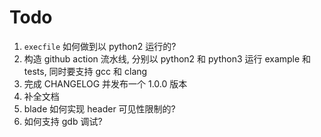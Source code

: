 # Todo

1. `execfile` 如何做到以 python2 运行的?
2. 构造 github action 流水线, 分别以 python2 和 python3 运行 example 和 tests, 同时要支持 gcc 和 clang
3. 完成 CHANGELOG 并发布一个 1.0.0 版本
4. 补全文档
5. blade 如何实现 header 可见性限制的?
6. 如何支持 gdb 调试?

